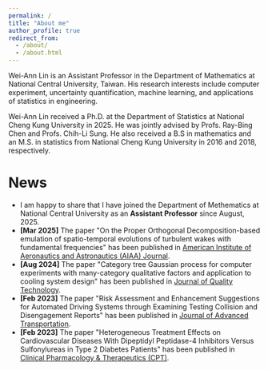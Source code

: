 ```yaml
---
permalink: /
title: "About me"
author_profile: true
redirect_from: 
  - /about/
  - /about.html
---
```


Wei-Ann Lin is an Assistant Professor in the Department of Mathematics at National Central University, Taiwan. His research interests include computer experiment, uncertainty quantification, machine learning, and applications of statistics in engineering.

Wei-Ann Lin received a Ph.D. at the Department of Statistics at National Cheng Kung University in 2025. He was jointly advised by Profs. Ray-Bing Chen and Profs. Chih-Li Sung. He also received a B.S in mathematics and an M.S. in statistics from National Cheng Kung University in 2016 and 2018, respectively.




News
======
- I am happy to share that I have joined the Department of Methematics at National Central University as an **Assistant Professor** since August, 2025.
- **[Mar 2025]** The paper "On the Proper Orthogonal Decomposition-based emulation of spatio-temporal evolutions of turbulent wakes with fundamental frequencies" has been published in [American Institute of Aeronautics and Astronautics (AIAA) Journal](https://arc.aiaa.org/doi/full/10.2514/1.J064779).
- **[Aug 2024]** The paper "Category tree Gaussian process for computer experiments with many-category qualitative factors and application to cooling system design" has been published in [Journal of Quality Technology](https://www.tandfonline.com/doi/full/10.1080/00224065.2024.2359431).
- **[Feb 2023]** The paper "Risk Assessment and Enhancement Suggestions for Automated Driving Systems through Examining Testing Collision and Disengagement Reports" has been published in [Journal of Advanced Transportation](https://onlinelibrary.wiley.com/doi/10.1155/2023/3215817).
- **[Feb 2023]** The paper "Heterogeneous Treatment Effects on Cardiovascular Diseases With Dipeptidyl Peptidase-4 Inhibitors Versus Sulfonylureas in Type 2 Diabetes Patients" has been published in [Clinical Pharmacology & Therapeutics (CPT)](https://ascpt.onlinelibrary.wiley.com/doi/10.1002/cpt.2058).